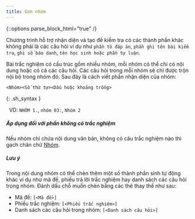 ```yaml
---
title: Gom nhóm
---
```

{::options parse_block_html="true" /}

Chương trình hỗ trợ nhận diện và tạo đề kiểm tra có các thành phần khác không phải là các câu hỏi ví dụ như `phần tô đáp án`, `phần ghi tên bài kiểm tra`, `ghi số báo danh`, `tên học sinh hoặc phần tự luận`. 

Bài trắc nghiệm có cấu trúc gồm nhiều nhóm, mỗi nhóm có thể chỉ có nội dung hoặc có cả các câu hỏi. Các câu hỏi trong mỗi nhóm sẽ chỉ được trộn nội bộ trong nhóm đó. Sau đây là cách viết phần nhận diện của nhóm:
```
<Nhóm><Số thứ tự><Dấu hoặc khoảng trống>
```
{: .sh_syntax }

  VD: `NHÓM 1.`, `nhóm 03:`, `Nhóm 2`

<div class="note">
  <h5>Áp dụng đối với phần không có trắc nghiệm</h5>
  Nếu nhóm chỉ chứa nội dung văn bản, không có câu trắc nghiệm nào thì gạch chân chữ <u>Nhóm</u>.
</div>

<div class="note info">
  <h5>Lưu ý</h5>
  Trong nội dung nhóm có thể chèn thêm một số thành phần sinh tự động khác ví dụ như mã đề, phiếu trả lời trắc nghiệm hay danh sách các câu hỏi trong nhóm. Đánh dấu chỗ muốn chèn bằng các thẻ thay thế như sau:

  * Mã đề: `[<Mã đề>]`
  * Phiếu trắc nghiệm: `[<Phiếu trắc nghiệm>]`
  * Danh sách các câu hỏi trong nhóm: `[<Danh sách câu hỏi>]`
</div>